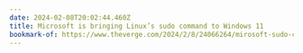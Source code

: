 ```yaml
---
date: 2024-02-08T20:02:44.460Z
title: Microsoft is bringing Linux’s sudo command to Windows 11
bookmark-of: https://www.theverge.com/2024/2/8/24066264/mirosoft-sudo-command-windows-11-feature
---
```

